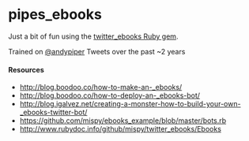 # pipes_ebooks

Just a bit of fun using the [twitter_ebooks Ruby gem](https://github.com/mispy/twitter_ebooks).

Trained on [@andypiper](https://twitter.com/andypiper) Tweets over the past ~2 years

#### Resources
* http://blog.boodoo.co/how-to-make-an-_ebooks/
* http://blog.boodoo.co/how-to-deploy-an-_ebooks-bot/
* http://blog.igalvez.net/creating-a-monster-how-to-build-your-own-_ebooks-twitter-bot/
* https://github.com/mispy/ebooks_example/blob/master/bots.rb
* http://www.rubydoc.info/github/mispy/twitter_ebooks/Ebooks
